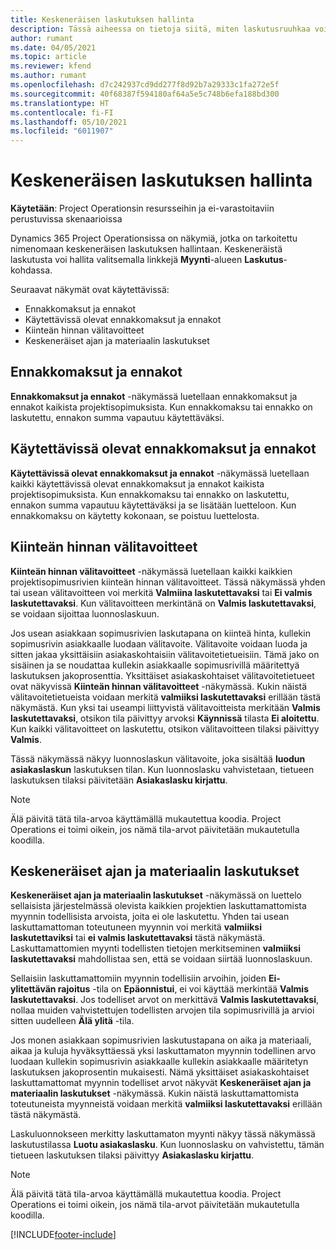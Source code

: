 ```yaml
---
title: Keskeneräisen laskutuksen hallinta
description: Tässä aiheessa on tietoja siitä, miten laskutusruuhkaa voidaan tarkastella ja käsitellä Project Operationsissa.
author: rumant
ms.date: 04/05/2021
ms.topic: article
ms.reviewer: kfend
ms.author: rumant
ms.openlocfilehash: d7c242937cd9dd277f8d92b7a29333c1fa272e5f
ms.sourcegitcommit: 40f68387f594180af64a5e5c748b6efa188bd300
ms.translationtype: HT
ms.contentlocale: fi-FI
ms.lasthandoff: 05/10/2021
ms.locfileid: "6011907"
---
```

# <a name="manage-billing-backlog"></a>Keskeneräisen laskutuksen hallinta

**Käytetään**: Project Operationsin resursseihin ja ei-varastoitaviin perustuvissa skenaarioissa

Dynamics 365 Project Operationsissa on näkymiä, jotka on tarkoitettu nimenomaan keskeneräisen laskutuksen hallintaan. Keskeneräistä laskutusta voi hallita valitsemalla linkkejä **Myynti**-alueen **Laskutus**-kohdassa. 

Seuraavat näkymät ovat käytettävissä:

- Ennakkomaksut ja ennakot
- Käytettävissä olevat ennakkomaksut ja ennakot
- Kiinteän hinnan välitavoitteet
- Keskeneräiset ajan ja materiaalin laskutukset

## <a name="retainers-and-advances"></a>Ennakkomaksut ja ennakot

**Ennakkomaksut ja ennakot** -näkymässä luetellaan ennakkomaksut ja ennakot kaikista projektisopimuksista. Kun ennakkomaksu tai ennakko on laskutettu, ennakon summa vapautuu käytettäväksi.

## <a name="available-retainers-and-advances"></a>Käytettävissä olevat ennakkomaksut ja ennakot

**Käytettävissä olevat ennakkomaksut ja ennakot** -näkymässä luetellaan kaikki käytettävissä olevat ennakkomaksut ja ennakot kaikista projektisopimuksista. Kun ennakkomaksu tai ennakko on laskutettu, ennakon summa vapautuu käytettäväksi ja se lisätään luetteloon. Kun ennakkomaksu on käytetty kokonaan, se poistuu luettelosta.

## <a name="fixed-price-milestones"></a>Kiinteän hinnan välitavoitteet

**Kiinteän hinnan välitavoitteet** -näkymässä luetellaan kaikki kaikkien projektisopimusrivien kiinteän hinnan välitavoitteet. Tässä näkymässä yhden tai usean välitavoitteen voi merkitä **Valmiina laskutettavaksi** tai **Ei valmis laskutettavaksi**. Kun välitavoitteen merkintänä on **Valmis laskutettavaksi**, se voidaan sijoittaa luonnoslaskuun.

Jos usean asiakkaan sopimusrivien laskutapana on kiinteä hinta, kullekin sopimusrivin asiakkaalle luodaan välitavoite. Välitavoite voidaan luoda ja sitten jakaa yksittäisiin asiakaskohtaisiin välitavoitetietueisiin. Tämä jako on sisäinen ja se noudattaa kullekin asiakkaalle sopimusrivillä määritettyä laskutuksen jakoprosenttia. Yksittäiset asiakaskohtaiset välitavoitetietueet ovat näkyvissä **Kiinteän hinnan välitavoitteet** -näkymässä. Kukin näistä välitavoitetietueista voidaan merkitä **valmiiksi laskutettavaksi** erillään tästä näkymästä. Kun yksi tai useampi liittyvistä välitavoitteista merkitään **Valmis laskutettavaksi**, otsikon tila päivittyy arvoksi **Käynnissä** tilasta **Ei aloitettu**. Kun kaikki välitavoitteet on laskutettu, otsikon välitavoitteen tilaksi päivittyy **Valmis**.

Tässä näkymässä näkyy luonnoslaskun välitavoite, joka sisältää **luodun asiakaslaskun** laskutuksen tilan. Kun luonnoslasku vahvistetaan, tietueen laskutuksen tilaksi päivitetään **Asiakaslasku kirjattu**. 

> [!NOTE] 
> Älä päivitä tätä tila-arvoa käyttämällä mukautettua koodia. Project Operations ei toimi oikein, jos nämä tila-arvot päivitetään mukautetulla koodilla.

## <a name="time-and-material-billing-backlog"></a>Keskeneräiset ajan ja materiaalin laskutukset

**Keskeneräiset ajan ja materiaalin laskutukset** -näkymässä on luettelo sellaisista järjestelmässä olevista kaikkien projektien laskuttamattomista myynnin todellisista arvoista, joita ei ole laskutettu. Yhden tai usean laskuttamattoman toteutuneen myynnin voi merkitä **valmiiksi laskutettaviksi** tai **ei valmis laskutettavaksi** tästä näkymästä. Laskuttamattomien myynti todellisten tietojen merkitseminen **valmiiksi laskutettavaksi** mahdollistaa sen, että se voidaan siirtää luonnoslaskuun.

Sellaisiin laskuttamattomiin myynnin todellisiin arvoihin, joiden **Ei-ylitettävän rajoitus** -tila on **Epäonnistui**, ei voi käyttää merkintää **Valmis laskutettavaksi**. Jos todelliset arvot on merkittävä **Valmis laskutettavaksi**, nollaa muiden vahvistettujen todellisten arvojen tila sopimusrivillä ja arvioi sitten uudelleen **Älä ylitä** -tila.

Jos monen asiakkaan sopimusrivien laskutustapana on aika ja materiaali, aikaa ja kuluja hyväksyttäessä yksi laskuttamaton myynnin todellinen arvo luodaan kullekin sopimusrivin asiakkaalle kullekin asiakkaalle määritetyn laskutuksen jakoprosentin mukaisesti. Nämä yksittäiset asiakaskohtaiset laskuttamattomat myynnin todelliset arvot näkyvät **Keskeneräiset ajan ja materiaalin laskutukset** -näkymässä. Kukin näistä laskuttamattomista toteutuneista myynneistä voidaan merkitä **valmiiksi laskutettavaksi** erillään tästä näkymästä.

Laskuluonnokseen merkitty laskuttamaton myynti näkyy tässä näkymässä laskutustilassa **Luotu asiakaslasku**. Kun luonnoslasku on vahvistettu, tämän tietueen laskutuksen tilaksi päivittyy **Asiakaslasku kirjattu**. 

> [!NOTE] 
> Älä päivitä tätä tila-arvoa käyttämällä mukautettua koodia. Project Operations ei toimi oikein, jos nämä tila-arvot päivitetään mukautetulla koodilla.


[!INCLUDE[footer-include](../includes/footer-banner.md)]
